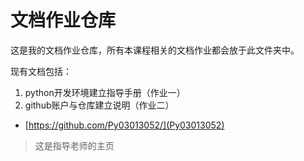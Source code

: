 # 文档作业仓库

这是我的文档作业仓库，所有本课程相关的文档作业都会放于此文件夹中。 

现有文档包括：

1. python开发环境建立指导手册（作业一）
2. github账户与仓库建立说明（作业二）
* [https://github.com/Py03013052/](Py03013052)

>这是指导老师的主页
